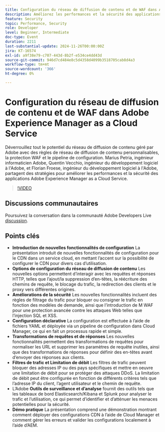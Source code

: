 ```yaml
---
title: Configuration du réseau de diffusion de contenu et de WAF dans Adobe Experience Manager as a Cloud Service
description: Améliorez les performances et la sécurité des applications Adobe Experience Manager as a Cloud Service grâce à des règles CDN personnalisables, à la protection WAF et au pipeline de configuration, comme le partagent les experts en Adobe.
feature: Security
topic: Performance, Security
role: Developer
level: Beginner, Intermediate
doc-type: Event
duration: 2211
last-substantial-update: 2024-11-26T00:00:00Z
jira: KT-16574
exl-id: a9f38e79-c707-443d-8b2f-e534ce4dd43d
source-git-commit: 946d7cd484e8c5d4358d4099b3518705cab8d4a3
workflow-type: tm+mt
source-wordcount: '366'
ht-degree: 0%

---
```


# Configuration du réseau de diffusion de contenu et de WAF dans Adobe Experience Manager as a Cloud Service

Déverrouillez tout le potentiel du réseau de diffusion de contenu géré par Adobe avec des règles de réseau de diffusion de contenu personnalisables, la protection WAF et le pipeline de configuration. Marius Petria, ingénieur informaticien Adobe, Quentin Vecchio, ingénieur du développement logiciel à l&#39;Adobe, et Florian Froese, ingénieur du développement logiciel à l&#39;Adobe, partagent des stratégies pour améliorer les performances et la sécurité des applications Adobe Experience Manager as a Cloud Service.

>[!VIDEO](https://video.tv.adobe.com/v/3440604/?learn=on&enablevpops&captions=fre_fr)

## Discussions communautaires

Poursuivez la conversation dans la communauté Adobe Developers Live [discussion](https://adobe.ly/3O0TyYa).

## Points clés

* **Introduction de nouvelles fonctionnalités de configuration** La présentation introduit de nouvelles fonctionnalités de configuration pour le CDN dans un service cloud, en mettant l’accent sur la possibilité de configurer le CDN pour divers cas d’utilisation.
* **Options de configuration du réseau de diffusion de contenu** Les nouvelles options permettent d’interagir avec les requêtes et réponses HTTP, telles que l’ajout/la suppression d’en-têtes, la réécriture des chemins de requête, le blocage du trafic, la redirection des clients et le proxy vers différentes origines.
* **Améliorations de la sécurité** Les nouvelles fonctionnalités incluent des règles de filtrage du trafic pour bloquer ou consigner le trafic en fonction des modèles de demande, ainsi que l’introduction de M WAF pour une protection avancée contre les attaques Web telles que l’injection SQL et XSS.
* **Configuration déclarative** La configuration est effectuée à l’aide de fichiers YAML et déployée via un pipeline de configuration dans Cloud Manager, ce qui en fait un processus rapide et simple.
* **Transformations de requêtes et de réponses** Les nouvelles fonctionnalités permettent des transformations de requêtes pour normaliser les URL et supprimer les paramètres de requête inutiles, ainsi que des transformations de réponses pour définir des en-têtes avant d’envoyer des réponses aux clients.
* **Filtres de trafic et Limitation de débit** Les filtres de trafic peuvent bloquer des adresses IP ou des pays spécifiques et mettre en oeuvre une limitation de débit pour se protéger des attaques DDoS. La limitation de débit peut être configurée en fonction de différents critères tels que l’adresse IP du client, l’agent utilisateur et le chemin de requête.
* L’Adobe **Outils de surveillance et d’analyse** fournit des outils tels que les tableaux de bord Elasticsearch/Kibana et Splunk pour analyser le trafic et l’utilisation, ce qui permet d’identifier et d’atténuer les menaces potentielles pour la sécurité.
* **Démo pratique** La présentation comprend une démonstration montrant comment déployer des configurations CDN à l’aide de Cloud Manager et comment gérer les erreurs et valider les configurations localement à l’aide d’AEM.
